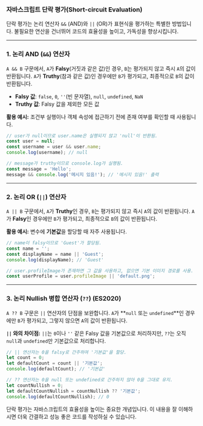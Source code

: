 ### 자바스크립트 단락 평가(Short-circuit Evaluation)

단락 평가는 논리 연산자 `&&` (AND)와 `||` (OR)가 표현식을 평가하는 특별한 방법입니다. 불필요한 연산을 건너뛰어 코드의 효율성을 높이고, 가독성을 향상시킵니다.

-----

### 1. 논리 AND (`&&`) 연산자

`A && B` 구문에서, `A`가 **Falsy**(거짓과 같은 값)인 경우, `B`는 평가되지 않고 즉시 `A`의 값이 반환됩니다. `A`가 **Truthy**(참과 같은 값)인 경우에만 `B`가 평가되고, 최종적으로 `B`의 값이 반환됩니다.

  * **Falsy 값**: `false`, `0`, `''`(빈 문자열), `null`, `undefined`, `NaN`
  * **Truthy 값**: Falsy 값을 제외한 모든 값

**활용 예시:**
조건부 실행이나 객체 속성에 접근하기 전에 존재 여부를 확인할 때 사용됩니다.

```javascript
// user가 null이므로 user.name은 실행되지 않고 'null'이 반환됨.
const user = null;
const username = user && user.name;
console.log(username); // null

// message가 truthy이므로 console.log가 실행됨.
const message = 'Hello';
message && console.log('메시지 있음!'); // '메시지 있음!' 출력
```

-----

### 2. 논리 OR (`||`) 연산자

`A || B` 구문에서, `A`가 **Truthy**인 경우, `B`는 평가되지 않고 즉시 `A`의 값이 반환됩니다. `A`가 **Falsy**인 경우에만 `B`가 평가되고, 최종적으로 `B`의 값이 반환됩니다.

**활용 예시:**
변수에 **기본값**을 할당할 때 자주 사용됩니다.

```javascript
// name이 falsy이므로 'Guest'가 할당됨.
const name = '';
const displayName = name || 'Guest';
console.log(displayName); // 'Guest'

// user.profileImage가 존재하면 그 값을 사용하고, 없으면 기본 이미지 경로를 사용.
const userProfile = user.profileImage || 'default.png';
```

-----

### 3. 논리 Nullish 병합 연산자 (`??`) (ES2020)

`A ?? B` 구문은 `||` 연산자의 단점을 보완합니다. `A`가 **`null` 또는 `undefined`**인 경우에만 `B`가 평가되고, 그렇지 않으면 `A`의 값이 반환됩니다.

**`||` 와의 차이점:**
`||`는 `0`이나 `''` 같은 Falsy 값을 기본값으로 처리하지만, `??`는 오직 `null`과 `undefined`만 기본값으로 처리합니다.

```javascript
// || 연산자는 0을 falsy로 간주하여 '기본값'을 할당.
let count = 0;
let defaultCount = count || '기본값';
console.log(defaultCount); // '기본값'

// ?? 연산자는 0을 null 또는 undefined로 간주하지 않아 0을 그대로 유지.
let countNullish = 0;
let defaultCountNullish = countNullish ?? '기본값';
console.log(defaultCountNullish); // 0
```

단락 평가는 자바스크립트의 효율성을 높이는 중요한 개념입니다. 이 내용을 잘 이해하시면 더욱 간결하고 성능 좋은 코드를 작성하실 수 있습니다.